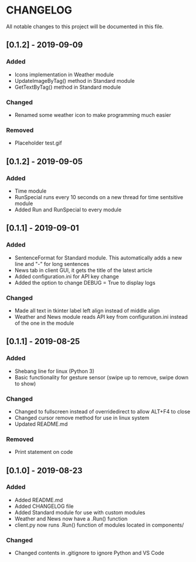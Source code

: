 # CHANGELOG
All notable changes to this project will be documented in this file.

## [0.1.2] - 2019-09-09
### Added
- Icons implementation in Weather module
- UpdateImageByTag() method in Standard module
- GetTextByTag() method in Standard module

### Changed
- Renamed some weather icon to make programming much easier

### Removed
- Placeholder test.gif

## [0.1.2] - 2019-09-05
### Added
- Time module
- RunSpecial runs every 10 seconds on a new thread for time sentsitive module
- Added Run and RunSpecial to every module

## [0.1.1] - 2019-09-01
### Added
- SentenceFormat for Standard module. This automatically adds a new line and "-" for long sentences
- News tab in client GUI, it gets the title of the latest article
- Added configuration.ini for API key change
- Added the option to change DEBUG = True to display logs

### Changed
- Made all text in tkinter label left align instead of middle align
- Weather and News module reads API key from configuration.ini instead of the one in the module

## [0.1.1] - 2019-08-25
### Added
- Shebang line for linux (Python 3)
- Basic functionality for gesture sensor (swipe up to remove, swipe down to show)

### Changed
- Changed to fullscreen instead of overridedirect to allow ALT+F4 to close
- Changed cursor remove method for use in linux system
- Updated README.md

### Removed
- Print statement on code

## [0.1.0] - 2019-08-23
### Added
- Added README.md
- Added CHANGELOG file
- Added Standard module for use with custom modules
- Weather and News now have a .Run() function
- client.py now runs .Run() function of modules located in components/

### Changed
- Changed contents in .gitignore to ignore Python and VS Code
